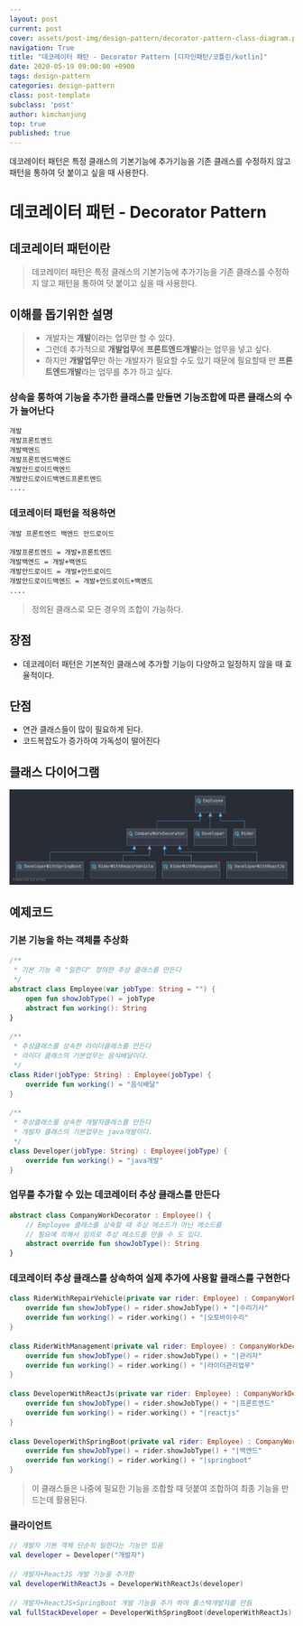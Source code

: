 ```yaml
---
layout: post
current: post
cover: assets/post-img/design-pattern/decorator-pattern-class-diagram.png
navigation: True
title: "데코레이터 패턴 - Decorator Pattern [디자인패턴/코틀린/kotlin]"
date: 2020-05-19 09:00:00 +0900
tags: design-pattern
categories: design-pattern
class: post-template
subclass: 'post'
author: kimchanjung
top: true
published: true
---
```


데코레이터 패턴은 특정 클래스의 기본기능에 추가기능을 기존 클래스를 수정하지 않고 패턴을 통하여 덧 붙이고 싶을 때 사용한다.

# 데코레이터 패턴 - Decorator Pattern

## 데코레이터 패턴이란
>  데코레이터 패턴은 특정 클래스의 기본기능에 추가기능을 기존 클래스를 수정하지 않고 패턴을 통하여 덧 붙이고 싶을 때 사용한다.

## 이해를 돕기위한 설명
> - 개발자는 **개발**이라는 업무만 할 수 있다.
> - 그런데 추가적으로 **개발업무**에 **프론트엔드개발**라는 업무을 넣고 싶다.
> - 하지만 **개발업무**만 하는 개발자가 필요할 수도 있기 때문에 필요할때 만  **프론트엔드개발**라는 업무를 추가 하고 싶다.

### 상속을 통하여 기능을 추가한 클래스를 만들면 기능조합에 따른 클래스의 수가 늘어난다

```bash
개발
개발프론트엔드
개발백엔드
개발프론트엔드백엔드
개발안드로이드백엔드
개발안드로이드백엔드프론트엔드
....
```  
### 데코레이터 패턴을 적용하면
```bash
개발 프론트엔드 백엔드 안드로이드

개발프론트엔드 = 개발+프론트엔드
개발백엔드 = 개발+백엔드
개발안드로이드 = 개발+안드로이드
개발안드로이드백엔드 = 개발+안드로이드+백엔드
....
```  
> 정의된 클래스로 모든 경우의 조합이 가능하다.

## 장점
- 데코레이터 패턴은 기본적인 클래스에 추가할 기능이 다양하고 일정하지 않을 때 효율적이다.

## 단점
- 연관 클래스들이 많이 필요하게 된다.
- 코드복잡도가 증가하여 가독성이 떨어진다

## 클래스 다이어그램
![class-diagram](/assets/post-img/design-pattern/decorator-pattern-class-diagram.png)

## 예제코드  

### 기본 기능을 하는 객체를 추상화
```kotlin
/**
 * 기본 기능 즉 "일한다" 정의한 추상 클래스를 만든다
 */
abstract class Employee(var jobType: String = "") {
    open fun showJobType() = jobType
    abstract fun working(): String
}

/**
 * 추상클래스를 상속한 라이더클래스를 만든다
 * 라이더 클래스의 기본업무는 음식배달이다.
 */
class Rider(jobType: String) : Employee(jobType) {
    override fun working() = "음식배달"
}

/**
 * 추상클래스를 상속한 개발자클래스를 만든다
 * 개발자 클래스의 기본업무는 java개발이다.
 */
class Developer(jobType: String) : Employee(jobType) {
    override fun working() = "java개발"
}
```  

### 업무를 추가할 수 있는 데코레이터 추상 클래스를 만든다

```kotlin
abstract class CompanyWorkDecorator : Employee() {
    // Employee 클래스를 상속할 때 추상 메소드가 아닌 메소드를
    // 필요에 의해서 임의로 추상 메소드를 만들 수 도 있다. 
    abstract override fun showJobType(): String
}
```

### 데코레이터 추상 클래스를 상속하여 실제 추가에 사용할 클래스를 구현한다
```kotlin
class RiderWithRepairVehicle(private var rider: Employee) : CompanyWorkDecorator() {
    override fun showJobType() = rider.showJobType() + "|수리기사"
    override fun working() = rider.working() + "|오토바이수리"
}

class RiderWithManagement(private val rider: Employee) : CompanyWorkDecorator() {
    override fun showJobType() = rider.showJobType() + "|관리자"
    override fun working() = rider.working() + "|라이더관리업무"
}

class DeveloperWithReactJs(private var rider: Employee) : CompanyWorkDecorator() {
    override fun showJobType() = rider.showJobType() + "|프론트엔드"
    override fun working() = rider.working() + "|reactjs"
}

class DeveloperWithSpringBoot(private val rider: Employee) : CompanyWorkDecorator() {
    override fun showJobType() = rider.showJobType() + "|백엔드"
    override fun working() = rider.working() + "|springboot"
}
```
> 이 클래스들은 나중에 필요한 기능을 조합할 때 덧붙여 조합하여 최종 기능을 만드는데 활용된다.

### 클라이언트
```kotlin
// 개발자 기본 객체 단순히 일한다는 기능만 있음
val developer = Developer("개발자")

// 개발자+ReactJS 개발 기능을 추가함
val developerWithReactJs = DeveloperWithReactJs(developer)

// 개발자+ReactJS+SpringBoot 개발 기능을 추가 하여 풀스택개발자를 만듬
val fullStackDeveloper = DeveloperWithSpringBoot(developerWithReactJs)

```
